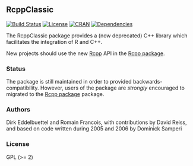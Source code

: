 ## RcppClassic 

[![Build Status](https://travis-ci.org/eddelbuettel/rcppclassic.png)](https://travis-ci.org/eddelbuettel/rcppclassic)
[![License](https://eddelbuettel.github.io/badges/GPL2+.svg)](https://www.gnu.org/licenses/gpl-2.0.html)
[![CRAN](https://www.r-pkg.org/badges/version/RcppClassic)](https://cran.r-project.org/package=RcppClassic)
[![Dependencies](https://tinyverse.netlify.com/badge/RcppClassic)](https://cran.r-project.org/package=RcppClassic)

The RcppClassic package provides a (now deprecated) C++ library which
facilitates the integration of R and C++. 

New projects should use the new [Rcpp](http://www.rcpp.org) API in the
[Rcpp package](https://github.com/RcppCore/Rcpp).

### Status

The package is still maintained in order to provided backwards-compatibility.
However, users of the package are *strongly* encouraged to migrated to the
[Rcpp package](https://github.com/RcppCore/Rcpp) package.

### Authors

Dirk Eddelbuettel and Romain Francois, with contributions by David Reiss,
and based on code written during 2005 and 2006 by Dominick Samperi

### License

GPL (>= 2)

